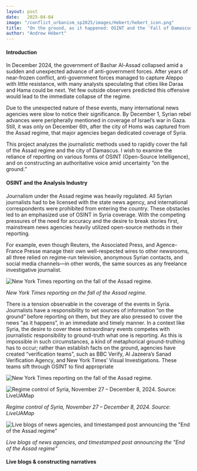 ```yaml
---
layout: post
date:   2025-04-04
image: "/conflict_urbanism_sp2025/images/Hebert/hebert_icon.png"
title:  "On the ground, as it happened: OSINT and the 'Fall of Damascus' "
author: "Andrew Hébert"
---
```

####  Introduction

In December 2024, the government of Bashar Al-Assad collapsed amid a sudden and unexpected advance of anti-government forces. After years of near-frozen conflict, anti-government forces managed to capture Aleppo with little resistance, with many analysts speculating that cities like Daraa and Hama could be next. Yet few outside observers predicted this offensive would lead to the immediate collapse of the regime. 

Due to the unexpected nature of these events, many international news agencies were slow to notice their significance. By December 1, Syrian rebel advances were peripherally mentioned in coverage of Israel’s war in Gaza. Still, it was only on December 6th, after the city of Homs was captured from the Assad regime, that major agencies began dedicated coverage of Syria. 

This project analyzes the journalistic methods used to rapidly cover the fall of the Assad regime and the city of Damascus. I wish to examine the reliance of reporting on various forms of OSINT (Open-Source Intelligence), and on constructing an authoritative voice amid uncertainty “on the ground.”

#### OSINT and the Analysis Industry

Journalism under the Assad regime was heavily regulated. All Syrian journalists had to be licensed with the state news agency, and international correspondents were prohibited from entering the country. These obstacles led to an emphasized use of OSINT in Syria coverage. With the competing pressures of the need for accuracy and the desire to break stories first, mainstream news agencies heavily utilized open-source methods in their reporting.  

For example, even though Reuters, the Associated Press, and Agence-France Presse manage their own well-respected wires to other newsrooms, all three relied on regime-run television, anonymous Syrian contacts, and social media channels—in other words, the same sources as any freelance investigative journalist. 

![New York Times reporting on the fall of the Assad regime.](/conflict_urbanism_sp2025/images/Hebert/hebert_nyt.png)

*New York Times reporting on the fall of the Assad regime.*

There is a tension observable in the coverage of the events in Syria. Journalists have a responsibility to vet sources of information “on the ground” before reporting on them, but they are also pressed to cover the news “as it happens”, in an immediate and timely manner. In a context like Syria, the desire to cover these extraordinary events competes with journalistic responsibility to ground-truth what one is reporting. As this is impossible in such circumstances, a kind of metaphorical ground-truthing has to occur; rather than establish facts on the ground, agencies have created “verification teams”,  such as BBC Verify, Al Jazeera’s Sanad Verification Agency, and New York Times’ Visual Investigations. These teams sift through OSINT to find appropriate 

![New York Times reporting on the fall of the Assad regime.](/conflict_urbanism_sp2025/images/Hebert/hebert_maps.png)

![Regime control of Syria, November 27 – December 8, 2024. Source: LiveUAMap](/conflict_urbanism_sp2025/images/Hebert/hebert_LiveUAMap.gif)

*Regime control of Syria, November 27 – December 8, 2024. Source: LiveUAMap*

![Live blogs of news agencies, and timestamped post announcing the "End of the Assad regime"](/conflict_urbanism_sp2025/images/Hebert/hebert_timeline1.png)

*Live blogs of news agencies, and timestamped post announcing the "End of the Assad regime"*

#### Live blogs & constructing narratives
